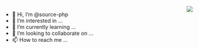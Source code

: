 <img align="right" src="https://github-readme-stats.vercel.app/api?username=source-php&show_icons=true">

- 👋 Hi, I’m @source-php
- 👀 I’m interested in ...
- 🌱 I’m currently learning ...
- 💞️ I’m looking to collaborate on ...
- 📫 How to reach me ...

<!---
source-php/source-php is a ✨ special ✨ repository because its `README.md` (this file) appears on your GitHub profile.
You can click the Preview link to take a look at your changes.
--->

